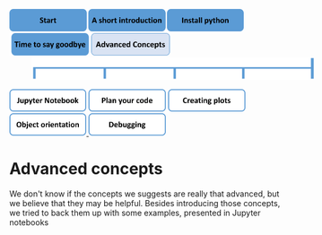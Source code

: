 <a href="README.md"><img src="PicsForChapters/0_Start_filled.png" height="40"></a><a href="1_Short_Introduction.md"><img src="PicsForChapters/1_A_Short_Introduction_filled.png" height="40"></a><a href="2_Install_Python.md"><img src="PicsForChapters/2_Install_Python_filled.png" height="40"></a><a href="3_Time_to_Say_Goodbye.md"><img src="PicsForChapters/3_Time_to_Say_Goodbye_filled.png" height="40"></a><a href="4_Advanced_Concepts.md"><img src="PicsForChapters/4_Advanced_Concepts_transparent.png" height="40"></a>
<img src="PicsForChapters/tree.png" height="40" width="600" hspace="40"><p></p>
<a href="4-1_Jupyter_Notebook.md"><img src="PicsForChapters/4-1_Jupyter_Notebook.png" height="40"></a>  <a href="4-2_Plan_Your_Code.md"><img src="PicsForChapters/4-2_Plan_Your_Code.png" height="40"></a>  <a href="4-3_Creating_Plots.md"><img src="PicsForChapters/4-3_Creating_Plots.png" height="40"></a>  <a href="4-4_Object_Orientation.md"><img src="PicsForChapters/4-4_Object_Orientation.png" height="40">  </a><a href="4-5_Debugging.md"><img src="PicsForChapters/4-5_Debugging.png" height="40"></a>

# Advanced concepts
We don't know if the concepts we suggests are really that advanced, but we believe that they may be helpful. Besides introducing those concepts, we tried to back them up with some examples, presented in Jupyter notebooks
